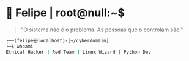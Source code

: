 # 👾 Felipe | root@null:~$

> "O sistema não é o problema. As pessoas que o controlam são."

```bash
┌──(felipe㉿localhost)-[~/cyberdomain]
└─$ whoami
Ethical Hacker | Red Team | Linux Wizard | Python Dev
